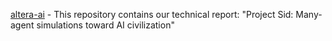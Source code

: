 [altera-ai](https://github.com/altera-al/project-sid) - This repository contains our technical report: "Project Sid: Many-agent simulations toward AI civilization"
